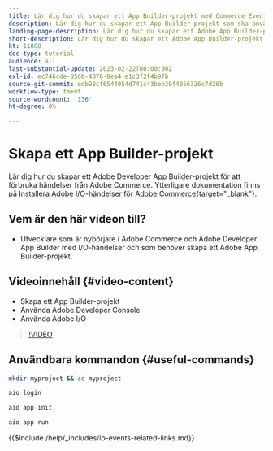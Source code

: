 ```yaml
---
title: Lär dig hur du skapar ett App Builder-projekt med Commerce Events
description: Lär dig hur du skapar ett App Builder-projekt som ska användas med Commerce-händelser
landing-page-description: Lär dig hur du skapar ett Adobe App Builder-projekt för Adobe Commerce-händelser
short-description: Lär dig hur du skapar ett Adobe App Builder-projekt för Adobe Commerce-händelser
kt: 11888
doc-type: tutorial
audience: all
last-substantial-update: 2023-02-22T00:00:00Z
exl-id: ec746cde-856b-4076-8ea4-e1c3f2f4b97b
source-git-commit: edb98cf6544954d741c43beb39f4056326c7d26b
workflow-type: tm+mt
source-wordcount: '136'
ht-degree: 0%

---
```


# Skapa ett App Builder-projekt

Lär dig hur du skapar ett Adobe Developer App Builder-projekt för att förbruka händelser från Adobe Commerce. Ytterligare dokumentation finns på [Installera Adobe I/O-händelser för Adobe Commerce](https://developer.adobe.com/commerce/events/get-started/installation/){target="_blank"}.

## Vem är den här videon till?

* Utvecklare som är nybörjare i Adobe Commerce och Adobe Developer App Builder med I/O-händelser och som behöver skapa ett Adobe App Builder-projekt.

## Videoinnehåll {#video-content}

* Skapa ett App Builder-projekt
* Använda Adobe Developer Console
* Använda Adobe I/O

>[!VIDEO](https://video.tv.adobe.com/v/3415797?quality=12&learn=on)

## Användbara kommandon {#useful-commands}

```bash
mkdir myproject && cd myproject

aio login

aio app init

aio app run
```

{{$include /help/_includes/io-events-related-links.md}}
